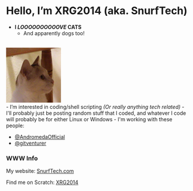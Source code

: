 # **Hello, I’m XRG2014 (aka. SnurfTech)**
- **I _LOOOOOOOOOOVE_ CATS**
  - And apparently dogs too!
<br>
<img src="https://raw.githubusercontent.com/XRG2014/XRG2014/main/assets/images/Favicon%203.png" width="150px" height="150px"/>
<br>
- I’m interested in coding/shell scripting <i>(Or really anything tech related)</i>
- I'll probably just be posting random stuff that I coded, and whatever I code will probably be for either Linux or Windows
- I'm working with these people:

  - [@AndromedaOfficial](https://github.com/AndromedaOfficial)
  - [@gitventurer](https://github.com/gitventurer)

### WWW Info

My website: <a href="https://www.snurftech.com" target="_blank">SnurfTech.com</a>

Find me on Scratch: <a href="https://scratch.mit.edu/users/XRG2014/" target="_blank">XRG2014</a>
<!---
XRG2014/XRG2014 is a ✨ special ✨ repository because its `README.md` (this file) appears on your GitHub profile.
You can click the Preview link to take a look at your changes.
--->
